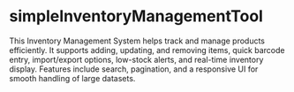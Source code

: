 # simpleInventoryManagementTool
This Inventory Management System helps track and manage products efficiently. It supports adding, updating, and removing items, quick barcode entry, import/export options, low-stock alerts, and real-time inventory display. Features include search, pagination, and a responsive UI for smooth handling of large datasets.
